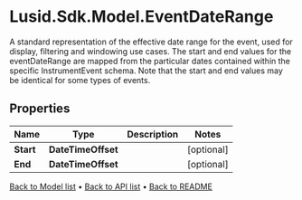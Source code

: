 # Lusid.Sdk.Model.EventDateRange
A standard representation of the effective date range for the event, used for display, filtering and windowing use cases. The start and end values for the eventDateRange are mapped from the particular dates contained within the specific InstrumentEvent schema.  Note that the start and end values may be identical for some types of events.

## Properties

Name | Type | Description | Notes
------------ | ------------- | ------------- | -------------
**Start** | **DateTimeOffset** |  | [optional] 
**End** | **DateTimeOffset** |  | [optional] 

[Back to Model list](../README.md#documentation-for-models) &#8226; [Back to API list](../README.md#documentation-for-api-endpoints) &#8226; [Back to README](../README.md)

